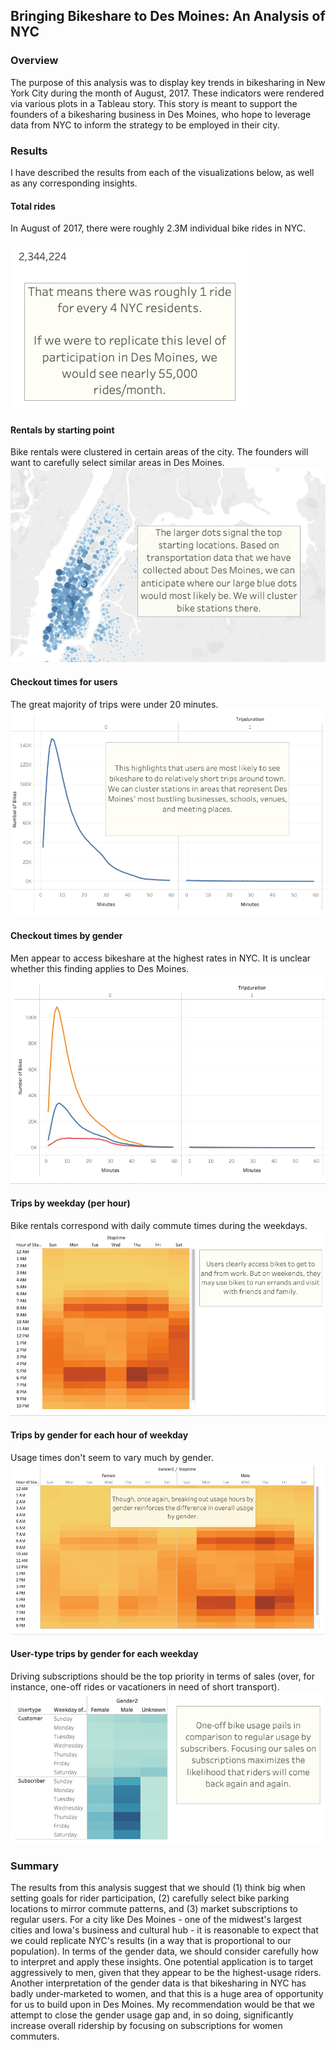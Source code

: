 ## Bringing Bikeshare to Des Moines: An Analysis of NYC

### Overview
The purpose of this analysis was to display key trends in bikesharing in New York City during the month of August, 2017. These indicators were rendered via various plots in a Tableau story. This story is meant to support the founders of a bikesharing business in Des Moines, who hope to leverage data from NYC to inform the strategy to be employed in their city.

### Results
I have described the results from each of the visualizations below, as well as any corresponding insights.

#### Total rides

In August of 2017, there were roughly 2.3M individual bike rides in NYC.

![Total rides](https://github.com/temersonzetina/bikesharing/blob/main/overallrides.png)

#### Rentals by starting point

Bike rentals were clustered in certain areas of the city. The founders will want to carefully select similar areas in Des Moines.
![Rentals by starting point](https://github.com/temersonzetina/bikesharing/blob/main/nychotspots.png)

#### Checkout times for users

The great majority of trips were under 20 minutes.
![Ride duration](https://github.com/temersonzetina/bikesharing/blob/main/rideduration_final.png)


#### Checkout times by gender

Men appear to access bikeshare at the highest rates in NYC. It is unclear whether this finding applies to Des Moines.
![Ride duration by gender](https://github.com/temersonzetina/bikesharing/blob/main/ridedurationbygender.png)

#### Trips by weekday (per hour)

Bike rentals correspond with daily commute times during the weekdays.
![Usage by weekday](https://github.com/temersonzetina/bikesharing/blob/main/usagebyweekday.png)

#### Trips by gender for each hour of weekday

Usage times don't seem to vary much by gender.
![Usage by weekday for gender](https://github.com/temersonzetina/bikesharing/blob/main/genderusage.png)

#### User-type trips by gender for each weekday

Driving subscriptions should be the top priority in terms of sales (over, for instance, one-off rides or vacationers in need of short transport).
![User-type trips](https://github.com/temersonzetina/bikesharing/blob/main/usertypes.png)

### Summary
The results from this analysis suggest that we should (1) think big when setting goals for rider participation, (2) carefully select bike parking locations to mirror commute patterns, and (3) market subscriptions to regular users. For a city like Des Moines - one of the midwest's largest cities and Iowa's business and cultural hub - it is reasonable to expect that we could replicate NYC's results (in a way that is proportional to our population). In terms of the gender data, we should consider carefully how to interpret and apply these insights. One potential application is to target aggressively to men, given that they appear to be the highest-usage riders. Another interpretation of the gender data is that bikesharing in NYC has badly under-marketed to women, and that this is a huge area of opportunity for us to build upon in Des Moines. My recommendation would be that we attempt to close the gender usage gap and, in so doing, significantly increase overall ridership by focusing on subscriptions for women commuters.
